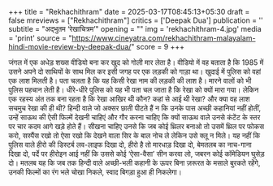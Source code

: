 +++
title = "Rekhachithram"
date = 2025-03-17T08:45:13+05:30
draft = false
mreviews = ["Rekhachithram"]
critics = ['Deepak Dua']
publication = ''
subtitle = "अद्भुतम ‘रेखाचित्रम’"
opening = ""
img = 'rekhachithram-4.jpg'
media = 'print'
source = "https://www.cineyatra.com/rekhachithram-malayalam-hindi-movie-review-by-deepak-dua/"
score = 9
+++

जंगल में एक अधेड़ शख्स वीडियो बना कर खुद को गोली मार लेता है। वीडियो में वह बताता है कि 1985 में उसने अपने दो साथियों के साथ मिल कर इसी जगह पर एक लड़की को गाड़ा था। खुदाई में पुलिस को वहां एक लाश मिलती है। पता चलता है कि यह किसी रेखा नाम की लड़की की लाश है। मारने वालों को भी पुलिस पहचान लेती है। धीरे-धीरे पुलिस को यह भी पता चल जाता है कि रेखा को क्यों मारा गया। लेकिन एक रहस्य अंत तक बना रहता है कि रेखा आखिर थी कौन? कहां से आई थी रेखा? और क्या वह लाश सचमुच रेखा की ही थी? हिन्दी वाले जो अक्सर छाती पीटते हैं न कि उनके पास अच्छी कहानियां नहीं होतीं, उन्हें साऊथ की ऐसी फिल्में देखनी चाहिएं और गौर करना चाहिए कि क्यों साऊथ वाले उनसे कंटेंट के स्तर पर चार कदम आगे खड़े होते हैं। सीखना चाहिए उनसे कि जब कोई थ्रिलर बनाओ तो उसमें थ्रिल पर फोकस करो, सस्पैंस रखो तो ऐसा रखो कि देखने वाला सिर के बाल नोच ले लेकिन उसे क्लू न मिले। यह नहीं कि पुलिस वाले हीरो की डिस्टर्ब लव-लाइफ दिखा दो, हीरो है तो मारधाड़ दिखा दो, बेमतलब का नाच-गाना दिखा दो, पर्दे पर हीरोइन आई नहीं कि उससे कोई ‘ऐसा-वैसा’ सीन करवा लो, जबरन कोई कॉमेडियन घुसेड़ दो। मतलब यह कि जब तक हिन्दी वाले अच्छी-भली कहानी के ऊपर बिना ज़रूरत के मसाले बुरकते रहेंगे, उनकी फिल्मों का रंग भले चोखा निकले, स्वाद बिगड़ा हुआ ही निकलेगा।
